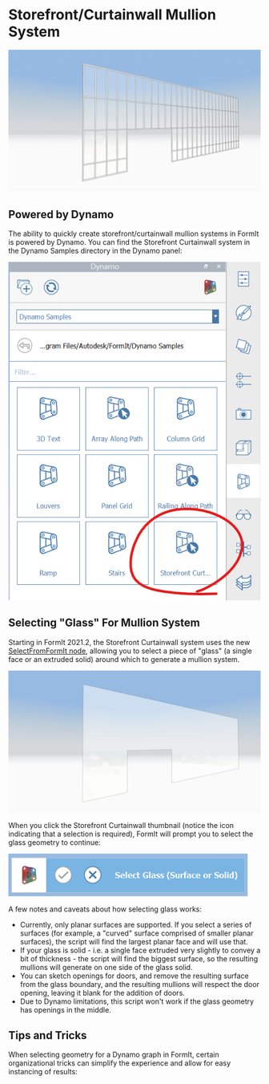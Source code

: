 # Storefront/Curtainwall Mullion System

![](../.gitbook/assets/dynamo-storefront-system-options.gif)

## Powered by Dynamo

The ability to quickly create storefront/curtainwall mullion systems in FormIt is powered by Dynamo. You can find the Storefront Curtainwall system in the Dynamo Samples directory in the Dynamo panel:

![](../.gitbook/assets/storefront-curtainwall-button%20%281%29.png)

## Selecting "Glass" For Mullion System

Starting in FormIt 2021.2, the Storefront Curtainwall system uses the new [SelectFromFormIt node](https://formit.autodesk.com/page/formit-dynamo#dynamo-formit-nodes), allowing you to select a piece of "glass" \(a single face or an extruded solid\) around which to generate a mullion system.

![A simple plane of &quot;glass&quot; with an opening for doors at the bottom.](../.gitbook/assets/storefron-system-1_glass-only.png)

When you click the Storefront Curtainwall thumbnail \(notice the icon indicating that a selection is required\), FormIt will prompt you to select the glass geometry to continue:

![](../.gitbook/assets/storefront-curtainwall-prompt.png)

A few notes and caveats about how selecting glass works:

* Currently, only planar surfaces are supported. If you select a series of surfaces \(for example, a "curved" surface comprised of smaller planar surfaces\), the script will find the largest planar face and will use that.
* If your glass is solid - i.e. a single face extruded very slightly to convey a bit of thickness - the script will find the biggest surface, so the resulting mullions will generate on one side of the glass solid.
* You can sketch openings for doors, and remove the resulting surface from the glass boundary, and the resulting mullions will respect the door opening, leaving it blank for the addition of doors.
* Due to Dynamo limitations, this script won't work if the glass geometry has openings in the middle.

## Tips and Tricks

When selecting geometry for a Dynamo graph in FormIt, certain organizational tricks can simplify the experience and allow for easy instancing of results:



